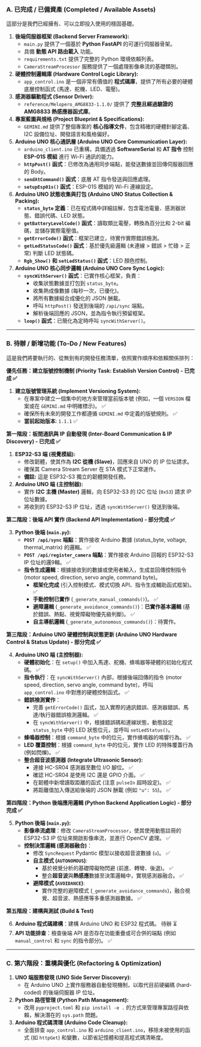 ### A. 已完成 / 已備資產 (Completed / Available Assets)

這部分是我們已經擁有、可以立即投入使用的穩固基礎。

1.  **後端伺服器框架 (Backend Server Framework):**
    *   `main.py` 提供了一個基於 **Python FastAPI** 的可運行伺服器骨架。
    *   具備 **動態 API 路由載入** 功能。
    *   `requirements.txt` 提供了完整的 Python 環境依賴列表。
    *   `CameraStreamProcessor` 服務提供了一個處理影像串流的基礎類別。
2.  **硬體控制邏輯庫 (Hardware Control Logic Library):**
    *   `app_control.ino` 是一個非常有價值的 **程式碼庫**，提供了所有必要的硬體底層控制函式 (馬達、舵機、LED、電壓)。
3.  **感測器驅動程式 (Sensor Driver):**
    *   `reference/Melopero_AMG8833-1.1.0/` 提供了 **完整且經過驗證的 AMG8833 熱感應器函式庫**。
4.  **專案藍圖與規格 (Project Blueprint & Specifications):**
    *   `GEMINI.md` 提供了整個專案的 **核心指導文件**，包含精確的硬體針腳定義、I2C 設備位址、開發語言和風格偏好。
5.  **Arduino UNO 核心通訊層 (Arduino UNO Core Communication Layer):**
    *   `arduino_client.ino` 已重構，具備透過 **SoftwareSerial** 和 **AT 指令** 控制 **ESP-01S 模組** 進行 Wi-Fi 通訊的能力。
    *   **`httpPost()` 函式**：已修改為通用同步端點，能發送數據並回傳伺服器回應的 Body。
    *   **`sendAtCommand()` 函式**：底層 AT 指令發送與回應處理。
    *   **`setupEsp01s()` 函式**：ESP-01S 模組的 Wi-Fi 連線設定。
6.  **Arduino UNO 狀態收集與打包 (Arduino UNO Status Collection & Packing):**
    *   **`status_byte` 定義**：已在程式碼中詳細註解，包含電池電量、感測器狀態、錯誤代碼、LED 狀態。
    *   **`getBatteryLevelCode()` 函式**：讀取類比電壓，轉換為百分比和 2-bit 編碼，並儲存實際電壓值。
    *   **`getErrorCode()` 函式**：框架已建立，待實作實際錯誤檢測。
    *   **`getLedStatusCode()` 函式**：基於優先級邏輯 (未連線 > 錯誤 > 忙碌 > 正常) 判斷 LED 狀態碼。
    *   **`Rgb_Show()` 和 `setLedStatus()` 函式**：LED 顏色控制。
7.  **Arduino UNO 核心同步邏輯 (Arduino UNO Core Sync Logic):**
    *   **`syncWithServer()` 函式**：已實作核心框架，負責：
        *   收集狀態數據並打包到 `status_byte`。
        *   收集熱成像數據 (每秒一次，已優化)。
        *   將所有數據組合成優化的 JSON 酬載。
        *   呼叫 `httpPost()` 發送到後端的 `/api/sync` 端點。
        *   解析後端回應的 JSON，並為指令執行預留框架。
    *   **`loop()` 函式**：已簡化為定時呼叫 `syncWithServer()`。

---

### B. 待辦 / 新增功能 (To-Do / New Features)

這是我們將要執行的、從無到有的開發任務清單，依照實作順序和依賴關係排列：

**優先任務：建立版號控制機制 (Priority Task: Establish Version Control) - 已完成 ✅**

1.  **建立版號管理系統 (Implement Versioning System):**
    *   在專案中建立一個集中的地方來管理當前版本號 (例如，一個 `VERSION` 檔案或在 `GEMINI.md` 中明確標示)。 ✅
    *   確保所有未來的開發工作都遵循 `GEMINI.md` 中定義的版號規則。 ✅
    *   **當前起始版本**: `1.1.1` ✅

**第一階段：板間通訊與 IP 自動發現 (Inter-Board Communication & IP Discovery) - 已完成 ✅**

1.  **ESP32-S3 端 (視覺模組):**
    *   修改韌體，使其作為 **I2C 從機 (Slave)**，回應來自 UNO 的 IP 位址請求。
    *   確保其 Camera Stream Server 在 STA 模式下正常運作。
    *   **備註:** 這是 ESP32-S3 獨立的韌體開發任務。
2.  **Arduino UNO 端 (主控制器):**
    *   實作 **I2C 主機 (Master)** 邏輯，向 ESP32-S3 的 I2C 位址 (`0x53`) 請求 IP 位址數據。
    *   將收到的 ESP32-S3 IP 位址，透過 `syncWithServer()` 發送到後端。

**第二階段：後端 API 實作 (Backend API Implementation) - 部分完成 ✅**

3.  **Python 後端 (`main.py`):**
    *   **`POST /api/sync` 端點**：實作接收 Arduino 數據 (status_byte, voltage, thermal_matrix) 的邏輯。 ✅
    *   **`POST /api/register_camera` 端點**：實作接收 Arduino 回報的 ESP32-S3 IP 位址的邏9輯。 ✅
    *   **指令生成邏輯**：根據接收到的數據或使用者輸入，生成並回傳控制指令 (motor speed, direction, servo angle, command byte)。
        *   **框架化完成** (引入控制模式、模式切換 API、指令生成輔助函式框架)。 ✅
        *   **手動控制已實作** (`_generate_manual_commands()`)。 ✅
        *   **避障邏輯** (`_generate_avoidance_commands()`)：**已實作基本邏輯** (基於錯誤、熱點、視覺障礙物優先級判斷)。 ✅
        *   **自主導航邏輯** (`_generate_autonomous_commands()`)：待實作。

**第三階段：Arduino UNO 硬體控制與狀態更新 (Arduino UNO Hardware Control & Status Update) - 部分完成 ✅**

4.  **Arduino UNO 端 (主控制器):**
    *   **硬體初始化**：在 `setup()` 中加入馬達、舵機、蜂鳴器等硬體的初始化程式碼。 ✅
    *   **指令執行**：在 `syncWithServer()` 內部，根據後端回傳的指令 (motor speed, direction, servo angle, command byte)，呼叫 `app_control.ino` 中對應的硬體控制函式。 ✅
    *   **錯誤檢測實作**：
        *   完善 `getErrorCode()` 函式，加入實際的通訊錯誤、感測器錯誤、馬達/執行器錯誤檢測邏輯。 ✅
        *   在 `syncWithServer()` 中，根據錯誤碼和連線狀態，動態設定 `status_byte` 中的 LED 狀態位元，並呼叫 `setLedStatus()`。
    *   **蜂鳴器控制**：根據 `command_byte` 中的位元，實作蜂鳴器的鳴響行為。 ✅
    *   **LED 覆蓋控制**：根據 `command_byte` 中的位元，實作 LED 的特殊覆蓋行為 (例如閃爍)。 ✅
    *   **整合超音波感測器 (Integrate Ultrasonic Sensor):**
        *   連接 HC-SR04 感測器至數位 I/O 腳位。 ✅
        *   確認 HC-SR04 是使用 I2C 還是 GPIO 介面。 ✅
        *   在韌體中新增讀取距離的函式 (注意 `pulseIn` 超時設定)。 ✅
        *   將距離值加入傳送給後端的 JSON 酬載 (例如 `"u": 55`)。 ✅

**第四階段：Python 後端應用邏輯 (Python Backend Application Logic) - 部分完成 ✅**

5.  **Python 後端 (`main.py`):**
    *   **影像串流處理**：修改 `CameraStreamProcessor`，使其使用動態註冊的 ESP32-S3 IP 位址來開啟影像串流，並進行 OpenCV 處理。 ✅
    *   **控制決策邏輯 (感測器融合)**：
        *   修改 `SyncRequest` Pydantic 模型以接收超音波數據 (`u`)。 ✅
        *   **自主模式 (`AUTONOMOUS`)**:
            *   基於視覺分析的基礎障礙物閃避 (前進、轉彎、後退)。 ✅
            *   整合**超音波**與**熱感應**數據至決策邏輯中，實現感測器融合。 ✅
        *   **避障模式 (`AVOIDANCE`)**:
            *   實作完整的避障模式 (`_generate_avoidance_commands`)，融合視覺、超音波、熱感應等多重感測器數據。 ✅

**第五階段：建構與測試 (Build & Test)**

6.  **Arduino 程式碼建構**：建構 Arduino UNO 和 ESP32 程式碼。 待辦 ⏳
7.  **API 功能排查**：檢查後端 API 是否存在功能重疊或可合併的端點 (例如 `manual_control` 和 `sync` 的指令部分)。 ✅

---

### C. 第六階段：重構與優化 (Refactoring & Optimization)

1.  **UNO 端服務發現 (UNO Side Server Discovery):**
    *   在 Arduino UNO 上實作服務器自動發現機制，以取代目前硬編碼 (hard-coded) 的後端伺服器 IP 位址。
2.  **Python 路徑管理 (Python Path Management):**
    *   改用 `pyproject.toml` 和 `pip install -e .` 的方式來管理專案路徑與依賴，解決潛在的 `sys.path` 問題。
3.  **Arduino 程式碼清理 (Arduino Code Cleanup):**
    *   全面排查 `app_control.ino` 和 `arduino_client.ino`，移除未被使用的函式 (如 `httpGet`) 和變數，以節省記憶體和提高程式碼清晰度。
